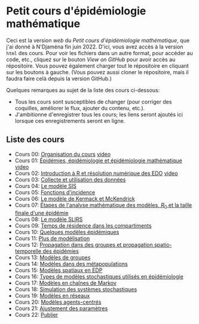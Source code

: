 # Petit cours d'épidémiologie mathématique

Ceci est la version *web* du *Petit cours d'épidémiologie mathématique*, que j'ai donné à N'Djaména fin juin 2022. D'ici, vous avez accès à la version `html` des cours. Pour voir les fichiers dans un autre format, pour accéder au code, etc., cliquez sur le bouton *View on GitHub* pour avoir accès au répositoire. Vous pouvez également charger tout le répositoire en cliquant sur les boutons à gauche. (Vous pouvez aussi cloner le répositoire, mais il faudra faire celà depuis la version GitHub.)

Quelques remarques au sujet de la liste des cours ci-dessous:
- Tous les cours sont susceptibles de changer (pour corriger des coquilles, améliorer le flux, ajouter du contenu, etc.).
- J'ambitionne d'enregistrer tous les cours; les liens seront ajoutés ici lorsque ces enregistrements seront en ligne.
<!--- Une version plus détaillée de la liste, que j'utilise par exemple pour vérifier que je ne duplique pas de contenu, est disponible [ici](). -->


## Liste des cours


- Cours 00: [Organisation du cours](cours-00-organisation.html) [video](https://youtu.be/nz6QfTPdOoE)
- Cours 01: [Épidémies, épidémiologie et épidémiologie mathématique](cours-01-introduction.html) [video](https://youtu.be/EXndll66wOk)
- Cours 02: [Introduction à R et résolution numérique des EDO](cours-02-intro-R-EDO.html) [video](https://youtu.be/MdvboD80RAY)
- Cours 03: [Collecte et utilisation des données](cours-03-donnees.html)
- Cours 04: [Le modèle SIS](cours-04-modele-SIS.html)
- Cours 05: [Fonctions d'incidence](cours-05-fonctions-incidence.html)
- Cours 06: [Le modèle de Kermack et McKendrick](cours-06-modele-KMK.html)
- Cours 07: [Étapes de l'analyse mathématique des modèles, $R_0$ et la taille finale d'une épidémie](cours-07-etapes-R0-final-size.html)
- Cours 08: [Le modèle SLIRS](cours-08-modele-SLIRS.html)
- Cours 09: [Temps de résidence dans les compartiments](cours-09-temps-de-residence.html)
- Cours 10: [Quelques modèles épidémiques](cours-10-modeles-epidemiques.html)
- Cours 11: [Plus de modélisation](cours-11-plus-de-modelisation.html) 
- Cours 12: [Propagation dans des groupes et propagation spatio-temporelle des épidémies](cours-10-heterogeneite-groupe-et-spatiale.html)
- Cours 13: [Modèles de groupes](cours-13-modeles-groupes.html)
- Cours 14: [Modèles dans des métapopulations](cours-14-modeles-metapopulation.html)
- Cours 15: [Modèles spatiaux en EDP](cours-15-modeles-EDP.html)
- Cours 16: [Types de modèles stochastiques utilisés en épidémiologie](cours-16-stochasticite.html)
- Cours 17: [Modèles en chaînes de Markov](cours-17-modeles-MC.html)
- Cours 18: [Simulation des systèmes stochastiques](cours-18-simulation-stochastique.html)
- Cours 19: [Modèles en réseaux](cours-19-modeles-reseaux.html)
- Cours 20: [Modèles agents-centrés](cours-20-modeles-agents.html)
- Cours 21: [Ajustement des paramètres](cours-21-ajustement-parametres.html) 
- Cours 22: [Publier](cours-22-publier.html)


<!--- Image credit: Malaria parasite entering a red blood cell. https://flic.kr/p/V8qaYt. National Institute of Allergy and Infectious Diseases, NIH. CC BY NC 2.0 --->
